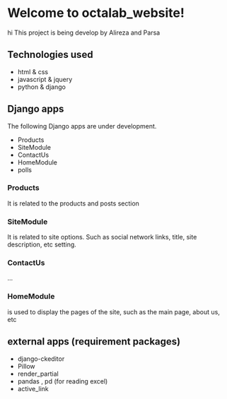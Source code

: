 ﻿# Welcome to octalab_website!

hi
This project is being develop by Alireza and Parsa

## Technologies used

 - html & css
 - javascript & jquery
 - python & django 



## Django apps

The following Django apps are under development.

 - Products
 - SiteModule
 - ContactUs
 - HomeModule
 - polls

### Products
It is related to the products and posts section
### SiteModule
It is related to site options.
Such as social network links, title, site description, etc setting.

### ContactUs
...

### HomeModule
 is used to display the pages of the site, such as the main page, about us, etc

## external apps (requirement packages)

 - django-ckeditor
 - Pillow
 - render_partial
 - pandas , pd (for reading excel)
 - active_link
